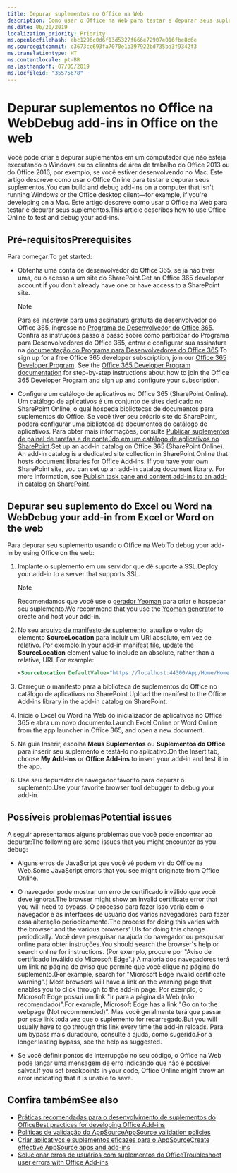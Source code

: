 ```yaml
---
title: Depurar suplementos no Office na Web
description: Como usar o Office na Web para testar e depurar seus suplementos.
ms.date: 06/20/2019
localization_priority: Priority
ms.openlocfilehash: ebc1296c0d6f13d5327f666e72907e016fbe8c6e
ms.sourcegitcommit: c3673cc693fa7070e1b397922bd735ba3f9342f3
ms.translationtype: HT
ms.contentlocale: pt-BR
ms.lasthandoff: 07/05/2019
ms.locfileid: "35575678"
---
```

# <a name="debug-add-ins-in-office-on-the-web"></a><span data-ttu-id="93ed4-103">Depurar suplementos no Office na Web</span><span class="sxs-lookup"><span data-stu-id="93ed4-103">Debug add-ins in Office on the web</span></span>


<span data-ttu-id="93ed4-104">Você pode criar e depurar suplementos em um computador que não esteja executando o Windows ou os clientes de área de trabalho do Office 2013 ou do Office 2016, por exemplo, se você estiver desenvolvendo no Mac. Este artigo descreve como usar o Office Online para testar e depurar seus suplementos.</span><span class="sxs-lookup"><span data-stu-id="93ed4-104">You can build and debug add-ins on a computer that isn't running Windows or the Office desktop client&mdash;for example, if you're developing on a Mac.</span></span> <span data-ttu-id="93ed4-105">Este artigo descreve como usar o Office na Web para testar e depurar seus suplementos.</span><span class="sxs-lookup"><span data-stu-id="93ed4-105">This article describes how to use Office Online to test and debug your add-ins.</span></span> 

## <a name="prerequisites"></a><span data-ttu-id="93ed4-106">Pré-requisitos</span><span class="sxs-lookup"><span data-stu-id="93ed4-106">Prerequisites</span></span>

<span data-ttu-id="93ed4-107">Para começar:</span><span class="sxs-lookup"><span data-stu-id="93ed4-107">To get started:</span></span>

- <span data-ttu-id="93ed4-108">Obtenha uma conta de desenvolvedor do Office 365, se já não tiver uma, ou o acesso a um site do SharePoint.</span><span class="sxs-lookup"><span data-stu-id="93ed4-108">Get an Office 365 developer account if you don't already have one or have access to a SharePoint site.</span></span>

  > [!NOTE]
  > <span data-ttu-id="93ed4-p102">Para se inscrever para uma assinatura gratuita de desenvolvedor do Office 365, ingresse no [Programa de Desenvolvedor do Office 365](https://developer.microsoft.com/office/dev-program). Confira as instruções passo a passo sobre como participar do Programa para Desenvolvedores do Office 365, entrar e configurar sua assinatura na [documentação do Programa para Desenvolvedores do Office 365](/office/developer-program/office-365-developer-program).</span><span class="sxs-lookup"><span data-stu-id="93ed4-p102">To sign up for a free Office 365 developer subscription, join our [Office 365 Developer Program](https://developer.microsoft.com/office/dev-program). See the [Office 365 Developer Program documentation](/office/developer-program/office-365-developer-program) for step-by-step instructions about how to join the Office 365 Developer Program and sign up and configure your subscription.</span></span>

- <span data-ttu-id="93ed4-p103">Configure um catálogo de aplicativos no Office 365 (SharePoint Online). Um catálogo de aplicativos é um conjunto de sites dedicado no SharePoint Online, o qual hospeda bibliotecas de documentos para suplementos do Office. Se você tiver seu próprio site do SharePoint, poderá configurar uma biblioteca de documentos do catálogo de aplicativos. Para obter mais informações, consulte [Publicar suplementos de painel de tarefas e de conteúdo em um catálogo de aplicativos no SharePoint](../publish/publish-task-pane-and-content-add-ins-to-an-add-in-catalog.md).</span><span class="sxs-lookup"><span data-stu-id="93ed4-p103">Set up an add-in catalog on Office 365 (SharePoint Online). An add-in catalog is a dedicated site collection in SharePoint Online that hosts document libraries for Office Add-ins. If you have your own SharePoint site, you can set up an add-in catalog document library. For more information, see [Publish task pane and content add-ins to an add-in catalog on SharePoint](../publish/publish-task-pane-and-content-add-ins-to-an-add-in-catalog.md).</span></span>


## <a name="debug-your-add-in-from-excel-or-word-on-the-web"></a><span data-ttu-id="93ed4-114">Depurar seu suplemento do Excel ou Word na Web</span><span class="sxs-lookup"><span data-stu-id="93ed4-114">Debug your add-in from Excel or Word on the web</span></span>

<span data-ttu-id="93ed4-115">Para depurar seu suplemento usando o Office na Web:</span><span class="sxs-lookup"><span data-stu-id="93ed4-115">To debug your add-in by using Office on the web:</span></span>

1. <span data-ttu-id="93ed4-116">Implante o suplemento em um servidor que dê suporte a SSL.</span><span class="sxs-lookup"><span data-stu-id="93ed4-116">Deploy your add-in to a server that supports SSL.</span></span>

    > [!NOTE]
    > <span data-ttu-id="93ed4-117">Recomendamos que você use o [gerador Yeoman](https://github.com/OfficeDev/generator-office) para criar e hospedar seu suplemento.</span><span class="sxs-lookup"><span data-stu-id="93ed4-117">We recommend that you use the [Yeoman generator](https://github.com/OfficeDev/generator-office) to create and host your add-in.</span></span>

2. <span data-ttu-id="93ed4-p104">No seu [arquivo de manifesto de suplemento](../develop/add-in-manifests.md), atualize o valor do elemento **SourceLocation** para incluir um URI absoluto, em vez de relativo. Por exemplo:</span><span class="sxs-lookup"><span data-stu-id="93ed4-p104">In your [add-in manifest file](../develop/add-in-manifests.md), update the **SourceLocation** element value to include an absolute, rather than a relative, URI. For example:</span></span>

    ```xml
    <SourceLocation DefaultValue="https://localhost:44300/App/Home/Home.html" />
    ```

3. <span data-ttu-id="93ed4-120">Carregue o manifesto para a biblioteca de suplementos do Office no catálogo de aplicativos no SharePoint.</span><span class="sxs-lookup"><span data-stu-id="93ed4-120">Upload the manifest to the Office Add-ins library in the add-in catalog on SharePoint.</span></span>

4. <span data-ttu-id="93ed4-121">Inicie o Excel ou Word na Web do inicializador de aplicativos no Office 365 e abra um novo documento.</span><span class="sxs-lookup"><span data-stu-id="93ed4-121">Launch Excel Online or Word Online from the app launcher in Office 365, and open a new document.</span></span>

5. <span data-ttu-id="93ed4-122">Na guia Inserir, escolha **Meus Suplementos** ou **Suplementos do Office** para inserir seu suplemento e testá-lo no aplicativo.</span><span class="sxs-lookup"><span data-stu-id="93ed4-122">On the Insert tab, choose  **My Add-ins** or **Office Add-ins** to insert your add-in and test it in the app.</span></span>

6. <span data-ttu-id="93ed4-123">Use seu depurador de navegador favorito para depurar o suplemento.</span><span class="sxs-lookup"><span data-stu-id="93ed4-123">Use your favorite browser tool debugger to debug your add-in.</span></span>

## <a name="potential-issues"></a><span data-ttu-id="93ed4-124">Possíveis problemas</span><span class="sxs-lookup"><span data-stu-id="93ed4-124">Potential issues</span></span>

<span data-ttu-id="93ed4-125">A seguir apresentamos alguns problemas que você pode encontrar ao depurar:</span><span class="sxs-lookup"><span data-stu-id="93ed4-125">The following are some issues that you might encounter as you debug:</span></span>

- <span data-ttu-id="93ed4-126">Alguns erros de JavaScript que você vê podem vir do Office na Web.</span><span class="sxs-lookup"><span data-stu-id="93ed4-126">Some JavaScript errors that you see might originate from Office Online.</span></span>

- <span data-ttu-id="93ed4-127">O navegador pode mostrar um erro de certificado inválido que você deve ignorar.</span><span class="sxs-lookup"><span data-stu-id="93ed4-127">The browser might show an invalid certificate error that you will need to bypass.</span></span> <span data-ttu-id="93ed4-128">O processo para fazer isso varia com o navegador e as interfaces de usuário dos vários navegadores para fazer essa alteração periodicamente.</span><span class="sxs-lookup"><span data-stu-id="93ed4-128">The process for doing this varies with the browser and the various browsers' UIs for doing this change periodically.</span></span> <span data-ttu-id="93ed4-129">Você deve pesquisar na ajuda do navegador ou pesquisar online para obter instruções.</span><span class="sxs-lookup"><span data-stu-id="93ed4-129">You should search the browser's help or search online for instructions.</span></span> <span data-ttu-id="93ed4-130">(Por exemplo, procure por "Aviso de certificado inválido do Microsoft Edge".) A maioria dos navegadores terá um link na página de aviso que permite que você clique na página do suplemento.</span><span class="sxs-lookup"><span data-stu-id="93ed4-130">(For example, search for "Microsoft Edge invalid certificate warning".) Most browsers will have a link on the warning page that enables you to click through to the add-in page.</span></span> <span data-ttu-id="93ed4-131">Por exemplo, o Microsoft Edge possui um link "Ir para a página da Web (não recomendado)".</span><span class="sxs-lookup"><span data-stu-id="93ed4-131">For example, Microsoft Edge has a link "Go on to the webpage (Not recommended)".</span></span> <span data-ttu-id="93ed4-132">Mas você geralmente terá que passar por este link toda vez que o suplemento for recarregado.</span><span class="sxs-lookup"><span data-stu-id="93ed4-132">But you will usually have to go through this link every time the add-in reloads.</span></span> <span data-ttu-id="93ed4-133">Para um bypass mais duradouro, consulte a ajuda, como sugerido.</span><span class="sxs-lookup"><span data-stu-id="93ed4-133">For a longer lasting bypass, see the help as suggested.</span></span>

- <span data-ttu-id="93ed4-134">Se você definir pontos de interrupção no seu código, o Office na Web pode lançar uma mensagem de erro indicando que não é possível salvar.</span><span class="sxs-lookup"><span data-stu-id="93ed4-134">If you set breakpoints in your code, Office Online might throw an error indicating that it is unable to save.</span></span>

## <a name="see-also"></a><span data-ttu-id="93ed4-135">Confira também</span><span class="sxs-lookup"><span data-stu-id="93ed4-135">See also</span></span>

- [<span data-ttu-id="93ed4-136">Práticas recomendadas para o desenvolvimento de suplementos do Office</span><span class="sxs-lookup"><span data-stu-id="93ed4-136">Best practices for developing Office Add-ins</span></span>](../concepts/add-in-development-best-practices.md)
- [<span data-ttu-id="93ed4-137">Políticas de validação do AppSource</span><span class="sxs-lookup"><span data-stu-id="93ed4-137">AppSource validation policies</span></span>](/office/dev/store/validation-policies)  
- [<span data-ttu-id="93ed4-138">Criar aplicativos e suplementos eficazes para o AppSource</span><span class="sxs-lookup"><span data-stu-id="93ed4-138">Create effective AppSource apps and add-ins</span></span>](/office/dev/store/create-effective-office-store-listings)  
- [<span data-ttu-id="93ed4-139">Solucionar erros de usuários com suplementos do Office</span><span class="sxs-lookup"><span data-stu-id="93ed4-139">Troubleshoot user errors with Office Add-ins</span></span>](testing-and-troubleshooting.md)
    
